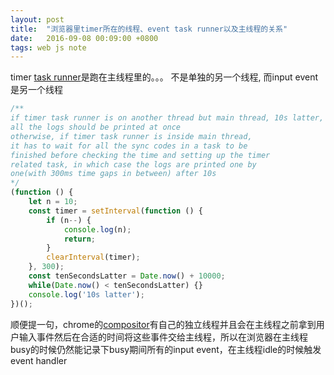 ```yaml
---
layout: post
title:  "浏览器里timer所在的线程、event task runner以及主线程的关系"
date:   2016-09-08 00:09:00 +0800
tags: web js note
---
```


timer [task runner](https://code.google.com/p/chromium/codesearch#chromium/src/base/task_runner.h&q=TaskRunner&sq=package:chromium&type=cs)是跑在主线程里的。。。 不是单独的另一个线程, 而input event是另一个线程

```js
/**
if timer task runner is on another thread but main thread, 10s latter,
all the logs should be printed at once
otherwise, if timer task runner is inside main thread,
it has to wait for all the sync codes in a task to be
finished before checking the time and setting up the timer
related task, in which case the logs are printed one by
one(with 300ms time gaps in between) after 10s
*/
(function () {
    let n = 10;
    const timer = setInterval(function () {
        if (n--) {
            console.log(n);
            return;
        }
        clearInterval(timer);
    }, 300);
    const tenSecondsLatter = Date.now() + 10000;
    while(Date.now() < tenSecondsLatter) {}
    console.log('10s latter');
})();
```

顺便提一句，chrome的[compositor](https://www.chromium.org/developers/design-documents/compositor-thread-architecture)有自己的独立线程并且会在主线程之前拿到用户输入事件然后在合适的时间将这些事件交给主线程，所以在浏览器在主线程busy的时候仍然能记录下busy期间所有的input event，在主线程idle的时候触发event handler
